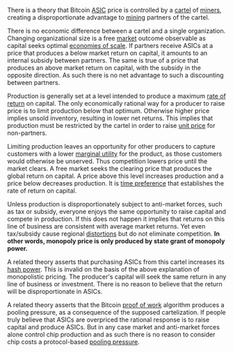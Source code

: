 There is a theory that Bitcoin [ASIC](https://en.wikipedia.org/wiki/Application-specific_integrated_circuit) price is controlled by a [cartel](https://mises.org/library/man-economy-and-state-power-and-market/html/p/1059) of [miners](Glossary#miner), creating a disproportionate advantage to [mining](Glossary#mine) partners of the cartel.

There is no economic difference between a cartel and a single organization. Changing organizational size is a free [market](Glossary#market) outcome observable as capital seeks optimal [economies of scale](https://en.wikipedia.org/wiki/Economies_of_scale). If partners receive ASICs at a price that produces a below market return on capital, it amounts to an internal subsidy between partners. The same is true of a price that produces an above market return on capital, with the subsidy in the opposite direction. As such there is no net advantage to such a discounting between partners.

Production is generally set at a level intended to produce a maximum [rate of return](https://en.wikipedia.org/wiki/Rate_of_return) on capital. The only economically rational way for a producer to raise price is to limit production below that optimum. Otherwise higher price implies unsold inventory, resulting in lower net returns.  This implies that production must be restricted by the cartel in order to raise [unit price](https://en.wikipedia.org/wiki/Unit_price) for non-partners.

Limiting production leaves an opportunity for other producers to capture customers with a lower [marginal utility](https://en.wikipedia.org/wiki/Marginal_utility) for the product, as those customers would otherwise be unserved. Thus competition lowers price until the market clears. A free market seeks the clearing price that produces the global return on capital. A price above this level increases production and a price below decreases production. It is [time preference](https://en.wikipedia.org/wiki/Time_preference) that establishes the rate of return on capital.

Unless production is disproportionately subject to anti-market forces, such as tax or subsidy, everyone enjoys the same opportunity to raise capital and compete in production. If this does not happen it implies that returns on this line of business are consistent with average market returns. Yet even tax/subsidy cause regional [distortions](Glossary#distortion) but do not eliminate competition. **In other words, monopoly price is only produced by state grant of monopoly power.**

A related theory asserts that purchasing ASICs from this cartel increases its [hash power](Glossary#hash-power). This is invalid on the basis of the above explanation of monopolistic pricing. The producer's capital will seek the same return in any line of business or investment. There is no reason to believe that the return will be disproportionate in ASICs.

A related theory asserts that the Bitcoin [proof of work](Glossary#proof) algorithm produces a pooling pressure, as a consequence of the supposed cartelization. If people truly believe that ASICs are overpriced the rational response is to raise capital and produce ASICs. But in any case market and anti-market forces alone control chip production and as such there is no reason to consider chip costs a protocol-based [pooling pressure](Pooling-Pressure-Risk).
